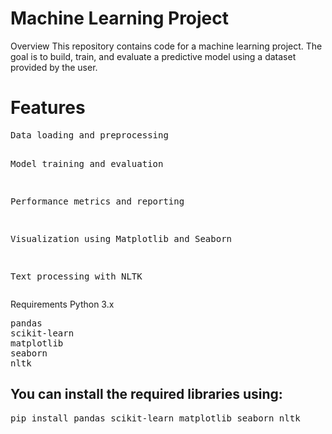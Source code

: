 <h1>Machine Learning Project</h1>
Overview
This repository contains code for a machine learning project. The goal is to build, train, and evaluate a predictive model using a dataset provided by the user.

<h1>Features</h1>
<pre>Data loading and preprocessing

Model training and evaluation

Performance metrics and reporting

Visualization using Matplotlib and Seaborn

Text processing with NLTK
</pre>

Requirements
Python 3.x
<pre>
pandas
scikit-learn
matplotlib
seaborn
nltk
</pre>

<h2>You can install the required libraries using:</h2>

<pre>pip install pandas scikit-learn matplotlib seaborn nltk</pre>
